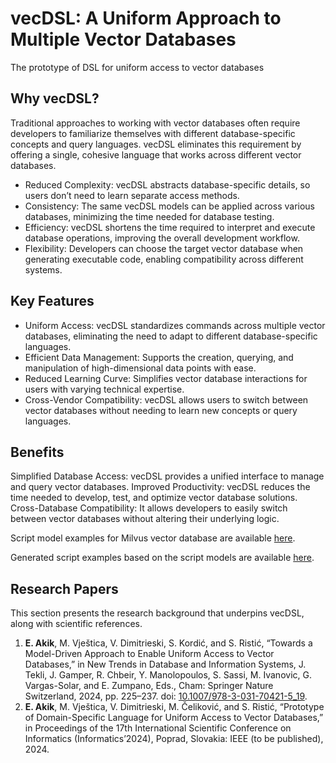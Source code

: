 # vecDSL: A Uniform Approach to Multiple Vector Databases
The prototype of DSL for uniform access to vector databases

## Why vecDSL?
Traditional approaches to working with vector databases often require developers to familiarize themselves with different database-specific concepts and query languages. vecDSL eliminates this requirement by offering a single, cohesive language that works across different vector databases.
* Reduced Complexity: vecDSL abstracts database-specific details, so users don’t need to learn separate access methods.
* Consistency: The same vecDSL models can be applied across various databases, minimizing the time needed for database testing.
* Efficiency: vecDSL shortens the time required to interpret and execute database operations, improving the overall development workflow.
* Flexibility: Developers can choose the target vector database when generating executable code, enabling compatibility across different systems.

## Key Features
* Uniform Access: vecDSL standardizes commands across multiple vector databases, eliminating the need to adapt to different database-specific languages.
* Efficient Data Management: Supports the creation, querying, and manipulation of high-dimensional data points with ease.
* Reduced Learning Curve: Simplifies vector database interactions for users with varying technical expertise.
* Cross-Vendor Compatibility: vecDSL allows users to switch between vector databases without needing to learn new concepts or query languages.

## Benefits
Simplified Database Access: vecDSL provides a unified interface to manage and query vector databases.
Improved Productivity: vecDSL reduces the time needed to develop, test, and optimize vector database solutions.
Cross-Database Compatibility: It allows developers to easily switch between vector databases without altering their underlying logic.

Script model examples for Milvus vector database are available [here](https://github.com/akikelena/vecDSL/tree/main/scriptModels).

Generated script examples based on the script models are available [here](https://github.com/akikelena/vecDSL/tree/main/generatedScripts).

## Research Papers
This section presents the research background that underpins vecDSL, along with scientific references.

1. **E. Akik**, M. Vještica, V. Dimitrieski, S. Kordić, and S. Ristić, “Towards a Model-Driven Approach to Enable Uniform Access to Vector Databases,” in New Trends in Database and Information Systems, J. Tekli, J. Gamper, R. Chbeir, Y. Manolopoulos, S. Sassi, M. Ivanovic, G. Vargas-Solar, and E. Zumpano, Eds., Cham: Springer Nature Switzerland, 2024, pp. 225–237. doi: [10.1007/978-3-031-70421-5_19](https://doi.org/10.1007/978-3-031-70421-5_19).
2. **E. Akik**, M. Vještica, V. Dimitrieski, M. Čeliković, and S. Ristić, “Prototype of Domain-Specific Language for Uniform Access to Vector Databases,” in Proceedings of the 17th International Scientific Conference on Informatics (Informatics’2024), Poprad, Slovakia: IEEE (to be published), 2024.
